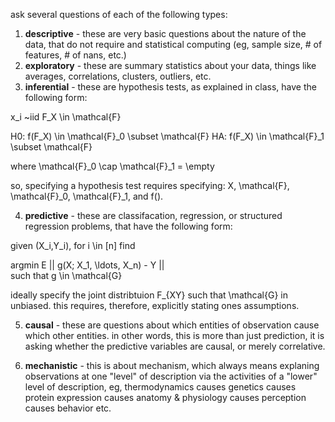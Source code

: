 ask several questions of each of the following types:

1. **descriptive** - these are very basic questions about the nature of the data, that do not require and statistical computing (eg, sample size, # of features, # of nans, etc.)
2. **exploratory** - these are summary statistics about your data, things like averages, correlations, clusters, outliers, etc.
3. **inferential** - these are hypothesis tests, as explained in class, have the following form:

x_i ~iid F_X \in \mathcal{F}

H0: f(F_X) \in \mathcal{F}_0 \subset \mathcal{F}
HA: f(F_X) \in \mathcal{F}_1  \subset \mathcal{F}

where \mathcal{F}_0 \cap \mathcal{F}_1 = \empty

so, specifying a hypothesis test requires specifying: X, \mathcal{F}, \mathcal{F}_0, \mathcal{F}_1, and f().

4. **predictive** - these are classifacation, regression, or structured regression problems, that have the following form:

given (X_i,Y_i), for i \in [n]
find 

argmin  E || g(X; X_1, \ldots, X_n) - Y ||   
such that g \in \mathcal{G}

ideally specify the joint distribtuion F_{XY} such that \mathcal{G} in unbiased.
this requires, therefore, explicitly stating ones assumptions.

5. **causal** - these are questions about which entities of observation cause which other entities.  in other words, this is more than just prediction, it is asking whether the predictive variables are causal, or merely correlative.

6. **mechanistic** - this is about mechanism, which always means explaning observations at one "level" of description via the activities of a "lower" level of description, 
eg, thermodynamics causes genetics causes protein expression causes anatomy & physiology causes perception causes behavior etc.




